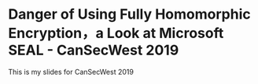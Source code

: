 # Danger of Using Fully Homomorphic Encryption，a Look at Microsoft SEAL - CanSecWest 2019



This is my slides for CanSecWest 2019

